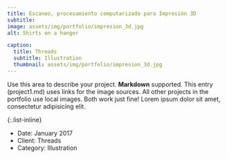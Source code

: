 ```yaml
---
title: Escaneo, procesamiento computarizado para Impresión 3D
subtitle: 
image: assets/img/portfolio/impresion_3d.jpg
alt: Shirts on a hanger

caption:
  title: Threads
  subtitle: Illustration
  thumbnail: assets/img/portfolio/impresion_3d.jpg
---
```

Use this area to describe your project. **Markdown** supported. This entry (project1.md) uses links for the image sources. All other projects in the portfolio use local images. Both work just fine! Lorem ipsum dolor sit amet, consectetur adipisicing elit. 

{:.list-inline}
- Date: January 2017
- Client: Threads
- Category: Illustration

